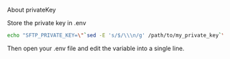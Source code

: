 About privateKey

Store the private key in .env

```sh
echo "SFTP_PRIVATE_KEY=\"`sed -E 's/$/\\\n/g' /path/to/my_private_key`\"" >> /path/to/.env
```

Then open your .env file and edit the variable into a single line.